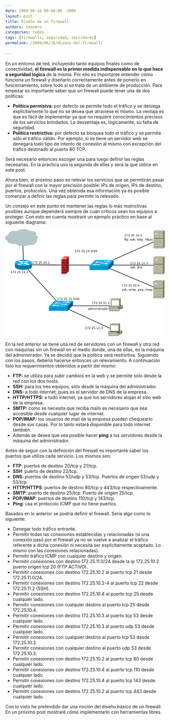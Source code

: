 ```yaml
---
date: 2009-06-16 09:00:00 -3000
layout: post
title: Diseño de un firewall
authors: leandro
categories: redes
tags: [firewalls, seguridad, servidores]
permalink: /2009/06/16/diseno-del-firewall/

---
```


En un entorno de red, incluyendo tanto equipos finales como de conectividad,
**el firewall es la primer medida indispensable en lo que hace a seguridad
lógica** de la misma. Por ello es importante entender cómo funciona un
firewall y diseñarlo correctamente antes de ponerlo en funcionamiento, sobre
todo si se trata de un ambiente de producción. <!-- more -->Para empezar es
importante saber que un firewall puede tener una de dos políticas:

* **Política permisiva:** por defecto se permite todo el tráfico y se deniega
explícitamente lo que no se desea que atraviese el mismo. La ventaja es que es
fácil de implementar ya que no requiere conocimientos precisos de los servicios
brindados. La desventaja es, lógicamente, su falta de seguridad.
* **Política restrictiva:** por defecto se bloquea todo el tráfico y se permite
sólo el tráfico válido. Por ejemplo, si se tiene un servidor web se denegará
todo tipo de intento de conexión al mismo con excepción del tráfico destinado
al puerto 80 TCP.

Será necesario entonces escoger una para luego definir las reglas necesarias. En
la práctica uso la segunda de ellas y será la que utilice en este post.

Ahora bien, el próximo paso es relevar los servicios que se permitirán pasar por
el firewall con la mayor precisión posible: IPs de origen, IPs de destino,
puertos, protocolos. Una vez obtenida esa información ya es posible comenzar a
definir las reglas para permitir lo relevado.

Un consejo en este punto es mantener las reglas lo más restrictivas posibles
aunque dependerá siempre de cuán críticos sean los equipos a proteger. Con esto
en cuenta mostraré un ejemplo práctico en base al siguiente diagrama:

![Topología de ejemplo](/images/blog/firewall_network.png)

En la red anterior se tiene una red de servidores con un firewall y otra red con
máquinas sin un firewall en el medio donde, una de ellas, es la máquina del
administrador. Ya se decidió que la política será restrictiva. Siguiendo con los
pasos, debería hacerse entonces un relevamiento. A continuación listo los
requerimientos obtenidos a partir del mismo:

* **FTP:** se utiliza para subir cambios en la web y se permite sólo desde la
red con los dos hosts.
* **SSH:** para los tres equipos, sólo desde la máquina del administrador.
* **DNS:** a todo internet, pues es el servidor de DNS de la empresa.
* **HTTP/HTTPS:** a todo internet, ya que los servidores alojan el sitio web de
la empresa.
* **SMTP:** como se necesita que reciba mails es necesario que sea accesible
desde cualquier lugar de internet.
* **POP/IMAP:** los usuarios de mail de la empresa pueden chequearlo desde sus
casas. Por lo tanto estará disponible para todo internet también.
* Además se desea que sea posible hacer **ping** a los servidores desde la
máquina del administrador.

Antes de seguir con la definición del firewall es importante saber los puertos
que utiliza cada servicio. Los mismos son:

* **FTP**: puertos de destino 20/tcp y 21/tcp.
* **SSH**: puerto de destino 22/tcp.
* **DNS**: puertos de destino 53/udp y 53/tcp. Puertos de origen 53/udp y 53/tcp.
* **HTTP/HTTPS**: puertos de destino 80/tcp y 443/tcp respectivamente.
* **SMTP**: puerto de destino 25/tcp. Puerto de origen 25/tcp.
* **POP/IMAP**: puertos de destino 110/tcp y 143/tcp.
* **Ping**: usa el protocolo ICMP que no tiene puertos.

Basados en lo anterior se podría definir el firewall. Sería algo como lo
siguiente:

* Denegar todo tráfico entrante.
* Permitir todas las conexiones establecidas y relacionadas (si una conexión
pasó por el firewall ya no se vuelve a analizar el tráfico referente a dicha
conexión ni necesita ser explícitamente aceptado. Lo mismo con las conexiones
relacionadas).
* Permitir tráfico ICMP con cualquier destino y origen.
* Permitir conexiones con destino 172.25.11.0/24 desde la ip 172.25.10.2 puerto
origen tcp 20 (FTP ACTIVO).
* Permitir conexiones con destino 172.25.10.2 al puerto tcp 21 desde
172.25.11.0/24.
* Permitir conexiones con destino 172.25.10.2-4 al puerto tcp 22 desde
172.25.11.2 (SSH).
* Permitir conexiones con destino 172.25.10.4 al puerto tcp 25 desde cualquier
lado.
* Permitir conexiones con cualquier destino al puerto tcp 25 desde 172.25.10.4.
* Permitir conexiones con destino 172.25.10.3 al puerto tcp 53 desde cualquier
lado.
* Permitir conexiones con destino 172.25.10.3 al puerto udp 53 desde cualquier
lado.
* Permitir conexiones con cualquier destino al puerto tcp 53 desde 172.25.10.3.
* Permitir conexiones con cualquier destino al puerto udp 53 desde 172.25.10.3.
* Permitir conexiones con destino 172.25.10.2 al puerto tcp 80 desde cualquier
lado.
* Permitir conexiones con destino 172.25.10.4 al puerto tcp 110 desde cualquier
lado.
* Permitir conexiones con destino 172.25.10.4 al puerto tcp 143 desde cualquier
lado.
* Permitir conexiones con destino 172.25.10.2 al puerto tcp 443 desde cualquier
lado.

Con lo visto he pretendido dar una noción del diseño básico de un firewall. En
un próximo post mostraré cómo implementarlo con herramientas libres.

